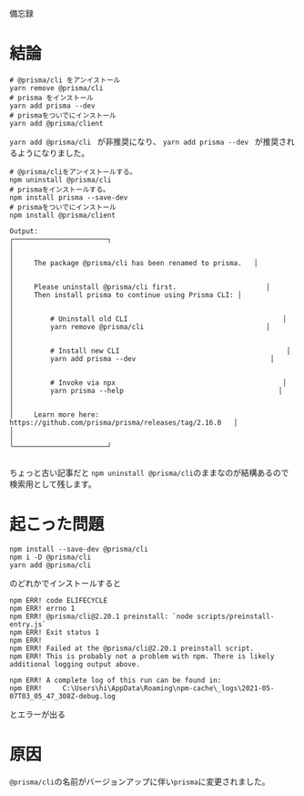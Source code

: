 <!--
title:   `npm install --save-dev @prisma/cli` でエラー
tags:    prisma
id:      1f091dc725ce4dfabafe
private: false
-->
備忘録

# 結論
```yarn版
# @prisma/cli をアンイストール
yarn remove @prisma/cli
# prisma をインストール
yarn add prisma --dev
# prismaをついでにインストール
yarn add @prisma/client
```

`yarn add @prisma/cli ` が非推奨になり、
`yarn add prisma --dev ` が推奨されるようになりました。

```npm版
# @prisma/cliをアンイストールする。
npm uninstall @prisma/cli
# prismaをインストールする。
npm install prisma --save-dev
# prismaをついでにインストール
npm install @prisma/client
```

```
Output:
┌───────────────────────┐
│                                                                       │
│     The package @prisma/cli has been renamed to prisma.   │
│                                                                        │
│     Please uninstall @prisma/cli first.                      │
│     Then install prisma to continue using Prisma CLI: │
│                                                                       │
│         # Uninstall old CLI                                      │
│         yarn remove @prisma/cli                              │
│                                                                        │
│         # Install new CLI                                         │
│         yarn add prisma --dev                                 │
│                                                                        │
│         # Invoke via npx                                         │
│         yarn prisma --help                                      │
│                                                                        │
│     Learn more here: https://github.com/prisma/prisma/releases/tag/2.16.0   │
│                                                                         │
└───────────────────────┘


```

ちょっと古い記事だと
`npm uninstall @prisma/cli`のままなのが結構あるので検索用として残します。



# 起こった問題

```
npm install --save-dev @prisma/cli
npm i -D @prisma/cli
yarn add @prisma/cli
```

のどれかでインストールすると


```***err.log
npm ERR! code ELIFECYCLE
npm ERR! errno 1
npm ERR! @prisma/cli@2.20.1 preinstall: `node scripts/preinstall-entry.js`
npm ERR! Exit status 1
npm ERR!
npm ERR! Failed at the @prisma/cli@2.20.1 preinstall script.
npm ERR! This is probably not a problem with npm. There is likely additional logging output above.

npm ERR! A complete log of this run can be found in:
npm ERR!     C:\Users\hi\AppData\Roaming\npm-cache\_logs\2021-05-07T03_05_47_308Z-debug.log
```

とエラーが出る

# 原因
`@prisma/cli`の名前がバージョンアップに伴い`prisma`に変更されました。

